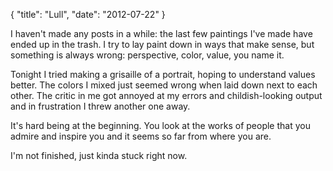 {
    "title": "Lull",
    "date": "2012-07-22"
}

I haven't made any posts in a while:  the last few paintings I've made have ended up in the trash.  I try to lay paint down in ways that make sense, but something is always wrong:  perspective, color, value, you name it. 

Tonight I tried making a grisaille of a portrait, hoping to understand values better.   The colors I mixed just seemed wrong when laid down next to each other.   The critic in me got annoyed at my errors and childish-looking output and in frustration I threw another one away.

It's hard being at the beginning.  You look at the works of people that you admire and inspire you and it seems so far from where you are.

I'm not finished, just kinda stuck right now.